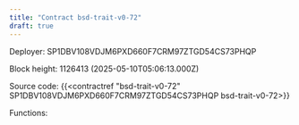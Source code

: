 ```yaml
---
title: "Contract bsd-trait-v0-72"
draft: true
---
```

Deployer: SP1DBV108VDJM6PXD660F7CRM97ZTGD54CS73PHQP


 



Block height: 1126413 (2025-05-10T05:06:13.000Z)

Source code: {{<contractref "bsd-trait-v0-72" SP1DBV108VDJM6PXD660F7CRM97ZTGD54CS73PHQP bsd-trait-v0-72>}}

Functions:


